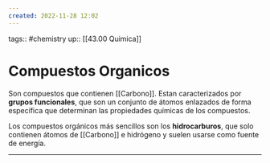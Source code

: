 ```yaml
---
created: 2022-11-28 12:02
---
```

tags:: #chemistry 
up:: [[43.00 Quimica]]
# Compuestos Organicos
Son compuestos que contienen [[Carbono]]. Estan caracterizados por **grupos funcionales**, que son un conjunto de átomos enlazados de forma específica que determinan las propiedades químicas de los compuestos.

Los compuestos orgánicos más sencillos son los **hidrocarburos**, que solo contienen átomos de [[Carbono]] e hidrógeno y suelen usarse como fuente de energía.
___
